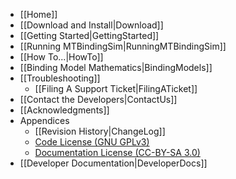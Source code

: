 <!-- This is the sidebar for the web-based documentation. -->
* [[Home]]
* [[Download and Install|Download]]
* [[Getting Started|GettingStarted]]
* [[Running MTBindingSim|RunningMTBindingSim]]
* [[How To...|HowTo]]
* [[Binding Model Mathematics|BindingModels]]
* [[Troubleshooting]]
  * [[Filing A Support Ticket|FilingATicket]]
* [[Contact the Developers|ContactUs]]
* [[Acknowledgments]]
* Appendices
  * [[Revision History|ChangeLog]]
  * [Code License (GNU GPLv3)](https://raw.github.com/cpence/mtbindingsim/master/COPYING)
  * [Documentation License (CC-BY-SA 3.0)](https://raw.github.com/cpence/mtbindingsim/master/doc/COPYING)
* [[Developer Documentation|DeveloperDocs]]

<!-- FIXME: developer docs -->
